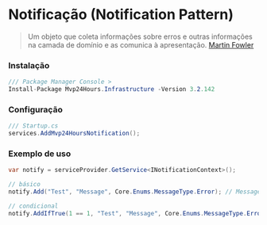 # Notificação (Notification Pattern)
> Um objeto que coleta informações sobre erros e outras informações na camada de domínio e as comunica à apresentação. [Martin Fowler](https://en.wikipedia.org/wiki/Specification_pattern)

### Instalação
```csharp
/// Package Manager Console >
Install-Package Mvp24Hours.Infrastructure -Version 3.2.142
```

### Configuração
```csharp
/// Startup.cs
services.AddMvp24HoursNotification();
```

### Exemplo de uso
```csharp
var notify = serviceProvider.GetService<INotificationContext>();

// básico
notify.Add("Test", "Message", Core.Enums.MessageType.Error); // MessageType: Success, Info, Warning, Error

// condicional 
notify.AddIfTrue(1 == 1, "Test", "Message", Core.Enums.MessageType.Error); // MessageType: Success, Info, Warning, Error
```
